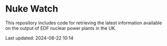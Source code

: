 # Nuke Watch

This repository includes code for retrieving the latest information available on the output of EDF nuclear power plants in the UK.

Last updated: 2024-08-22 10:14